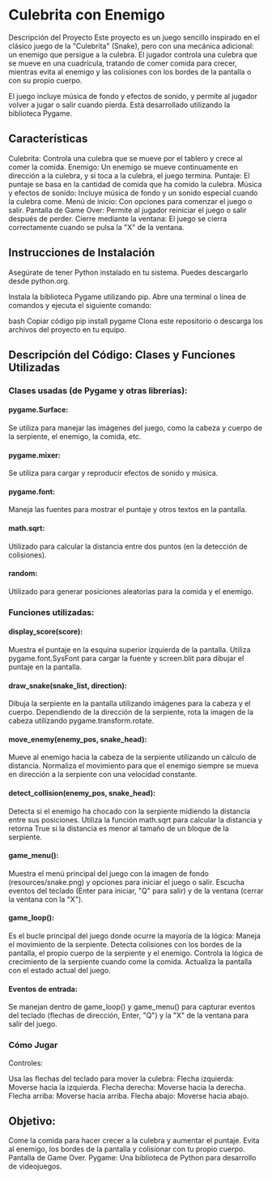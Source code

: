 # Culebrita con Enemigo
Descripción del Proyecto
Este proyecto es un juego sencillo inspirado en el clásico juego de la "Culebrita" (Snake), pero con una mecánica adicional: un enemigo que persigue a la culebra. El jugador controla una culebra que se mueve en una cuadrícula, tratando de comer comida para crecer, mientras evita al enemigo y las colisiones con los bordes de la pantalla o con su propio cuerpo.

El juego incluye música de fondo y efectos de sonido, y permite al jugador volver a jugar o salir cuando pierda. Está desarrollado utilizando la biblioteca Pygame.

## Características
Culebrita: Controla una culebra que se mueve por el tablero y crece al comer la comida.
Enemigo: Un enemigo se mueve continuamente en dirección a la culebra, y si toca a la culebra, el juego termina.
Puntaje: El puntaje se basa en la cantidad de comida que ha comido la culebra.
Música y efectos de sonido: Incluye música de fondo y un sonido especial cuando la culebra come.
Menú de inicio: Con opciones para comenzar el juego o salir.
Pantalla de Game Over: Permite al jugador reiniciar el juego o salir después de perder.
Cierre mediante la ventana: El juego se cierra correctamente cuando se pulsa la "X" de la ventana.
## Instrucciones de Instalación
Asegúrate de tener Python instalado en tu sistema. Puedes descargarlo desde python.org.

Instala la biblioteca Pygame utilizando pip. Abre una terminal o línea de comandos y ejecuta el siguiente comando:

bash
Copiar código
pip install pygame
Clona este repositorio o descarga los archivos del proyecto en tu equipo.
## Descripción del Código: Clases y Funciones Utilizadas
### Clases usadas (de Pygame y otras librerías):
#### pygame.Surface: 
Se utiliza para manejar las imágenes del juego, como la cabeza y cuerpo de la serpiente, el enemigo, la comida, etc.
#### pygame.mixer:
 Se utiliza para cargar y reproducir efectos de sonido y música.
#### pygame.font: 
Maneja las fuentes para mostrar el puntaje y otros textos en la pantalla.
#### math.sqrt: 
Utilizado para calcular la distancia entre dos puntos (en la detección de colisiones).
#### random: 
Utilizado para generar posiciones aleatorias para la comida y el enemigo.
### Funciones utilizadas:
#### display_score(score):

Muestra el puntaje en la esquina superior izquierda de la pantalla.
Utiliza pygame.font.SysFont para cargar la fuente y screen.blit para dibujar el puntaje en la pantalla.
#### draw_snake(snake_list, direction):

Dibuja la serpiente en la pantalla utilizando imágenes para la cabeza y el cuerpo.
Dependiendo de la dirección de la serpiente, rota la imagen de la cabeza utilizando pygame.transform.rotate.
#### move_enemy(enemy_pos, snake_head):

Mueve al enemigo hacia la cabeza de la serpiente utilizando un cálculo de distancia.
Normaliza el movimiento para que el enemigo siempre se mueva en dirección a la serpiente con una velocidad constante.
#### detect_collision(enemy_pos, snake_head):

Detecta si el enemigo ha chocado con la serpiente midiendo la distancia entre sus posiciones.
Utiliza la función math.sqrt para calcular la distancia y retorna True si la distancia es menor al tamaño de un bloque de la serpiente.
#### game_menu():

Muestra el menú principal del juego con la imagen de fondo (resources/snake.png) y opciones para iniciar el juego o salir.
Escucha eventos del teclado (Enter para iniciar, "Q" para salir) y de la ventana (cerrar la ventana con la "X").
#### game_loop():

Es el bucle principal del juego donde ocurre la mayoría de la lógica:
Maneja el movimiento de la serpiente.
Detecta colisiones con los bordes de la pantalla, el propio cuerpo de la serpiente y el enemigo.
Controla la lógica de crecimiento de la serpiente cuando come la comida.
Actualiza la pantalla con el estado actual del juego.
#### Eventos de entrada:

Se manejan dentro de game_loop() y game_menu() para capturar eventos del teclado (flechas de dirección, Enter, "Q") y la "X" de la ventana para salir del juego.
### Cómo Jugar
Controles:

Usa las flechas del teclado para mover la culebra:
Flecha izquierda: Moverse hacia la izquierda.
Flecha derecha: Moverse hacia la derecha.
Flecha arriba: Moverse hacia arriba.
Flecha abajo: Moverse hacia abajo.
## Objetivo:

Come la comida para hacer crecer a la culebra y aumentar el puntaje.
Evita al enemigo, los bordes de la pantalla y colisionar con tu propio cuerpo.
Pantalla de Game Over.
Pygame: Una biblioteca de Python para desarrollo de videojuegos.


